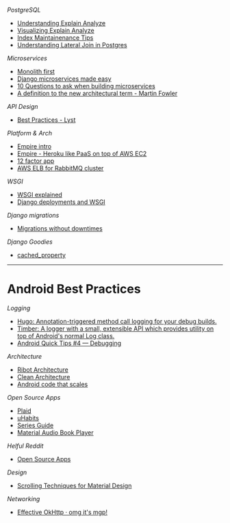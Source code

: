 *PostgreSQL*
* [Understanding Explain Analyze](https://www.depesz.com/tag/explain/)
* [Visualizing Explain Analyze](https://explain.depesz.com/)
* [Index Maintainenance Tips](https://wiki.postgresql.org/wiki/Index_Maintenance)
* [Understanding Lateral Join in Postgres](http://blog.heapanalytics.com/postgresqls-powerful-new-join-type-lateral/)

*Microservices*
* [Monolith first](http://martinfowler.com/bliki/MonolithFirst.html)
* [Django microservices made easy](https://opbeat.com/community/posts/django-microservices-made-easy-by-paul-hallett/)
* [10 Questions to ask when building microservices](https://www.datawire.io/creating-a-microservice-answer-these-10-questions-first/)
* [A definition to the new architectural term - Martin Fowler](http://martinfowler.com/articles/microservices.html)

*API Design*
* [Best Practices - Lyst](https://github.com/lyst/MakingLyst/tree/master/api-best-practices#common-pitfalls)

*Platform & Arch*
* [Empire intro](http://engineering.remind.com/introducing-empire/)
* [Empire - Heroku like PaaS on top of AWS EC2](https://github.com/remind101/empire)
* [12 factor app](http://12factor.net/)
* [AWS ELB for RabbitMQ cluster](https://discuss.zendesk.com/hc/en-us/articles/219939187-Using-Amazon-ELB-with-RabbitMQ)

*WSGI*
* [WSGI explained](https://www.fullstackpython.com/wsgi-servers.html)
* [Django deployments and WSGI](https://docs.djangoproject.com/en/1.9/howto/deployment/wsgi/)

*Django migrations*
* [Migrations without downtimes](http://pankrat.github.io/2015/django-migrations-without-downtimes/)

*Django Goodies*
* [cached_property](http://ericplumb.com/blog/understanding-djangos-cached_property-decorator.html)
---

# Android Best Practices
*Logging*
* [Hugo: Annotation-triggered method call logging for your debug builds.](https://github.com/JakeWharton/hugo)
* [Timber: A logger with a small, extensible API which provides utility on top of Android's normal Log class.](https://github.com/JakeWharton/timber)
* [Android Quick Tips #4 — Debugging](https://futurestud.io/blog/android-quick-tips-4-debugging)

*Architecture*
* [Ribot Architecture](https://github.com/ribot/android-boilerplate)
* [Clean Architecture](https://github.com/android10/Android-CleanArchitecture)
* [Android code that scales](http://engineering.remind.com/android-code-that-scales/)

*Open Source Apps*
* [Plaid](https://github.com/nickbutcher/plaid)
* [uHabits](https://github.com/iSoron/uhabits)
* [Series Guide](https://github.com/UweTrottmann/SeriesGuide)
* [Material Audio Book Player](https://github.com/PaulWoitaschek/MaterialAudiobookPlayer)

*Helful Reddit*
* [Open Source Apps](https://www.reddit.com/r/androiddev/comments/4uw6e5/i_would_like_to_study_some_uptodate_open_source/)

*Design*
* [Scrolling Techniques for Material Design](http://code.tutsplus.com/articles/scrolling-techniques-for-material-design--cms-24435)

*Networking*
* [Effective OkHttp · omg it's mgp!](http://omgitsmgp.com/2015/12/02/effective-okhttp/)
